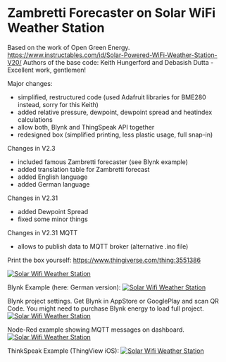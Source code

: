 # Zambretti Forecaster on Solar WiFi Weather Station
Based on the work of Open Green Energy.
https://www.instructables.com/id/Solar-Powered-WiFi-Weather-Station-V20/
Authors of the base code: Keith Hungerford and Debasish Dutta - Excellent work, gentlemen!

Major changes:
- simplified, restructured code (used Adafruit libraries for BME280 instead, sorry for this Keith)
- added relative pressure, dewpoint, dewpoint spread and heatindex calculations
- allow both, Blynk and ThingSpeak API together
- redesigned box (simplified printing, less plastic usage, full snap-in)

Changes in V2.3
- included famous Zambretti forecaster (see Blynk example)
- added translation table for Zambretti forecast
- added English language
- added German language

Changes in V2.31
- added Dewpoint Spread
- fixed some minor things

Changes in V2.31 MQTT
- allows to publish data to MQTT broker (alternative .ino file)

Print the box yourself: https://www.thingiverse.com/thing:3551386

[![Solar Wifi Weather Station](https://github.com/3KUdelta/Solar_WiFi_Weather_Station/blob/master/IMG_2951.jpg)](https://github.com/3KUdelta/Solar_WiFi_Weather_Station)

Blynk Example (here: German version):
[![Solar Wifi Weather Station](https://github.com/3KUdelta/Solar_WiFi_Weather_Station/blob/master/IMG_2997.PNG)](https://github.com/3KUdelta/Solar_WiFi_Weather_Station)

Blynk project settings. Get Blynk in AppStore or GooglePlay and scan QR Code. You might need to purchase Blynk energy to load full project.
[![Solar Wifi Weather Station](https://github.com/3KUdelta/Solar_WiFi_Weather_Station/blob/master/IMG_3036.JPG)](https://github.com/3KUdelta/Solar_WiFi_Weather_Station)

Node-Red example showing MQTT messages on dashboard.
[![Solar Wifi Weather Station](https://github.com/3KUdelta/Solar_WiFi_Weather_Station/blob/master/Node-Red-Dashboard.png)](https://github.com/3KUdelta/Solar_WiFi_Weather_Station)

ThinkSpeak Example (ThingView iOS):
[![Solar Wifi Weather Station](https://github.com/3KUdelta/Solar_WiFi_Weather_Station/blob/master/IMG_2617B43DD8C8-1.jpeg)](https://github.com/3KUdelta/Solar_WiFi_Weather_Station)
